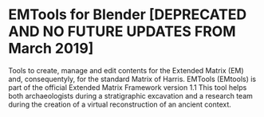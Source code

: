 # EMTools for Blender [DEPRECATED AND NO FUTURE UPDATES FROM March 2019]
Tools to create, manage and edit contents for the Extended Matrix (EM) and, consequentyly, for the standard Matrix of Harris.  EMTools (EMtools) is part of the official Extended Matrix Framework version 1.1
This tool helps both archaeologists during a stratigraphic excavation and a research team during the creation of a virtual reconstruction of an ancient context.
